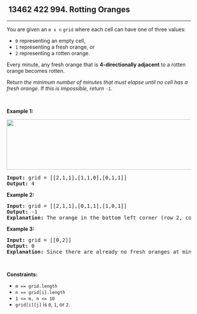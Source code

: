 <h2> 13462 422
994. Rotting Oranges</h2><hr><div><p>You are given an <code>m x n</code> <code>grid</code> where each cell can have one of three values:</p>

<ul>
	<li><code>0</code> representing an empty cell,</li>
	<li><code>1</code> representing a fresh orange, or</li>
	<li><code>2</code> representing a rotten orange.</li>
</ul>

<p>Every minute, any fresh orange that is <strong>4-directionally adjacent</strong> to a rotten orange becomes rotten.</p>

<p>Return <em>the minimum number of minutes that must elapse until no cell has a fresh orange</em>. If <em>this is impossible, return</em> <code>-1</code>.</p>

<p>&nbsp;</p>
<p><strong class="example">Example 1:</strong></p>
<img alt="" src="https://assets.leetcode.com/uploads/2019/02/16/oranges.png" style="width: 650px; height: 137px;">
<pre><strong>Input:</strong> grid = [[2,1,1],[1,1,0],[0,1,1]]
<strong>Output:</strong> 4
</pre>

<p><strong class="example">Example 2:</strong></p>

<pre><strong>Input:</strong> grid = [[2,1,1],[0,1,1],[1,0,1]]
<strong>Output:</strong> -1
<strong>Explanation:</strong> The orange in the bottom left corner (row 2, column 0) is never rotten, because rotting only happens 4-directionally.
</pre>

<p><strong class="example">Example 3:</strong></p>

<pre><strong>Input:</strong> grid = [[0,2]]
<strong>Output:</strong> 0
<strong>Explanation:</strong> Since there are already no fresh oranges at minute 0, the answer is just 0.
</pre>

<p>&nbsp;</p>
<p><strong>Constraints:</strong></p>

<ul>
	<li><code>m == grid.length</code></li>
	<li><code>n == grid[i].length</code></li>
	<li><code>1 &lt;= m, n &lt;= 10</code></li>
	<li><code>grid[i][j]</code> is <code>0</code>, <code>1</code>, or <code>2</code>.</li>
</ul>
</div>